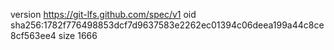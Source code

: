 version https://git-lfs.github.com/spec/v1
oid sha256:1782f776498853dcf7d9637583e2262ec01394c06deea199a44c8ce8cf563ee4
size 1666
